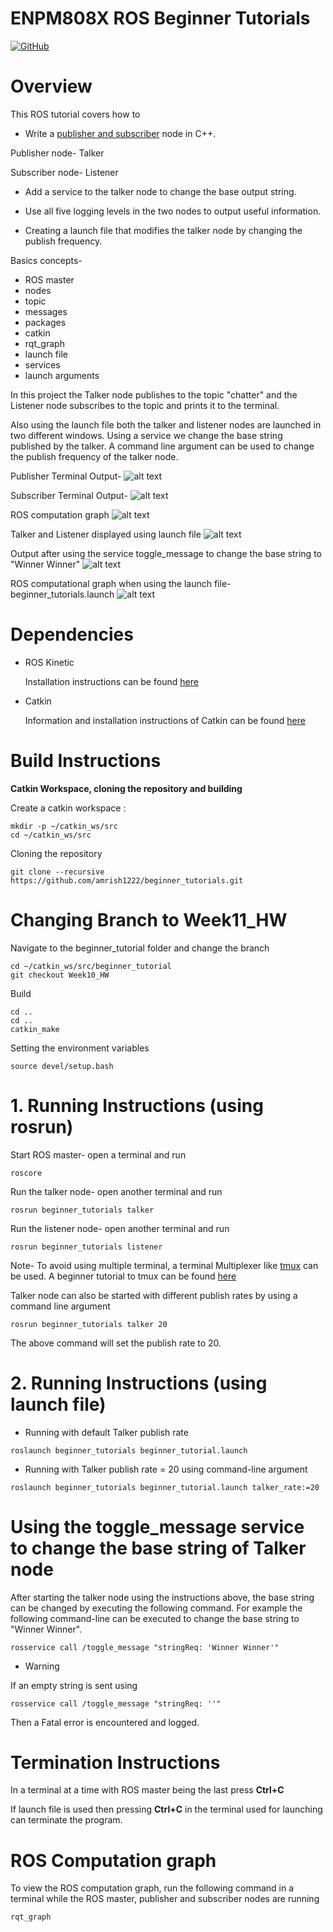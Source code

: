 # ENPM808X ROS Beginner Tutorials
[![GitHub](https://img.shields.io/github/license/mashape/apistatus.svg)](https://github.com/amrish1222/beginner_tutorials.git)

# Overview
 This ROS tutorial covers how to 
 - Write a [publisher and subscriber](http://wiki.ros.org/ROS/Tutorials/WritingPublisherSubscriber%28c%2B%2B%29) node in C++.
 
  Publisher node- Talker
  
  Subscriber node- Listener
  
 - Add a service to the talker node to change the base output string.
 
 - Use all five logging levels in the two nodes to output useful information.
 
 - Creating a launch file that modifies the talker node by changing the publish frequency.
 
  Basics concepts-
  - ROS master
  - nodes
  - topic
  - messages
  - packages
  - catkin
  - rqt_graph
  - launch file
  - services
  - launch arguments
  
   In this project the Talker node publishes to the topic "chatter" and the Listener node subscribes to the topic and prints
   it to the terminal.
   
   Also using the launch file both the talker and listener nodes are launched in two different windows. Using a service we change the base string published by the talker. A command line argument can be used to change the publish frequency of the talker node.
   
Publisher Terminal Output-
![alt text](https://github.com/amrish1222/beginner_tutorials/blob/master/images/Talker.png)

Subscriber Terminal Output-
![alt text](https://github.com/amrish1222/beginner_tutorials/blob/master/images/Listener.png)

ROS computation graph
![alt text](https://github.com/amrish1222/beginner_tutorials/blob/master/images/rqt_graph.png)

Talker and Listener displayed using launch file
![alt text](https://github.com/amrish1222/beginner_tutorials/blob/Week10_HW/images/TalkerAndListenerLaunchFile.png)

Output after using the service toggle_message to change the base string to "Winner Winner"
![alt text](https://github.com/amrish1222/beginner_tutorials/blob/Week10_HW/images/ChangeStringWithService.png)

ROS computational graph when using the launch file- beginner_tutorials.launch
![alt text](https://github.com/amrish1222/beginner_tutorials/blob/Week10_HW/images/NewRqt_Graph.png)

# Dependencies
- ROS Kinetic

   Installation instructions can be found [here](http://wiki.ros.org/kinetic/Installation)
   
- Catkin

   Information and installation instructions of Catkin can be found [here](http://wiki.ros.org/catkin)
   
   
# Build Instructions

**Catkin Workspace, cloning the repository and building**

Create a catkin workspace :
```
mkdir -p ~/catkin_ws/src
cd ~/catkin_ws/src
```

Cloning the repository
```
git clone --recursive https://github.com/amrish1222/beginner_tutorials.git
```
# Changing Branch to Week11_HW

Navigate to the beginner_tutorial folder and change the branch
```
cd ~/catkin_ws/src/beginner_tutorial
git checkout Week10_HW
```

Build
```
cd ..
cd ..
catkin_make
```

Setting the environment variables
```
source devel/setup.bash
```

# 1. Running Instructions (using rosrun)

Start ROS master- open a terminal and run
```
roscore
```

Run the talker node- open another terminal and run
```
rosrun beginner_tutorials talker
```

Run the listener node- open another terminal and run
```
rosrun beginner_tutorials listener
```

Note- To avoid using multiple terminal, a terminal Multiplexer like [tmux](https://linoxide.com/how-tos/install-tmux-manage-multiple-linux-terminals/) can be used. A beginner tutorial to tmux can be found [here](https://hackernoon.com/a-gentle-introduction-to-tmux-8d784c404340)

Talker node can also be started with different publish rates by using a command line argument
```
rosrun beginner_tutorials talker 20
```
The above command will set the publish rate to 20.

# 2. Running Instructions (using launch file)

- Running with default Talker publish rate
```
roslaunch beginner_tutorials beginner_tutorial.launch
```

- Running with Talker publish rate = 20 using command-line argument
```
roslaunch beginner_tutorials beginner_tutorial.launch talker_rate:=20
```

# Using the toggle_message service to change the base string of Talker node

 After starting the talker node using the instructions above, the base string can be changed by executing the following command. For example the following command-line can be executed to change the base string to "Winner Winner".
```
rosservice call /toggle_message "stringReq: 'Winner Winner'"
```
- Warning

If an empty string is sent using
```
rosservice call /toggle_message "stringReq: ''"
```
Then a Fatal error is encountered and logged.

# Termination Instructions

In a terminal at a time with ROS master being the last press **Ctrl+C** 

If launch file is used then pressing **Ctrl+C** in the terminal used for launching can terminate the program.

# ROS Computation graph

To view the ROS computation graph, run the following command in a terminal while the ROS master, publisher and subscriber nodes are running
```
rqt_graph
```
